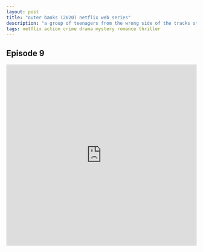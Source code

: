 ```yaml
---
layout: post
title: "outer banks (2020) netflix web series"
description: "a group of teenagers from the wrong side of the tracks stumble upon a treasure map that unearths a long buried secret. "
tags: netflix action crime drama mystery romance thriller
---
```




## Episode 9

<div class="responsive-container">
<iframe src="https://drive.google.com/file/d/1JAZsMfsXW-fX_FkzR4WKt7x-5UQ3OjZu/preview" frameborder="0" marginwidth="0" marginheight="0" scrolling="NO" width="100%" height="480" allowfullscreen></iframe>
<div style="width: 80px; height: 80px; position: absolute; opacity: 0; right: 0px; top: 0px;"> </div></div>
